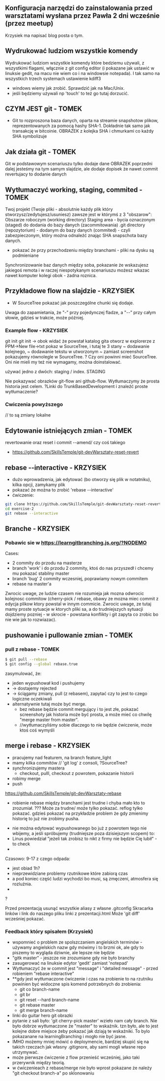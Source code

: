 ## Konfiguracja narzędzi do zainstalowania przed warsztatami wysłana przez Pawła 2 dni wcześnie (przez meetup)
Krzysiek ma napisać blog posta o tym.

## Wydrukować ludziom wszystkie komendy 

Wydrukować ludziom wszystkie komendy które bedziemu używali, z wszystkimi flagami, włącznie z git config editor (i pokazane jak ustawić w linuksie gedit, na macu nie wiem co i na windowsie notepada). I tak samo na wszystkich trzech systemach ustawienie kdiff3
* windows wiemy jak zrobić. Sprawdzić jak na Mac/Unix.
* jeśli będziemy używali np 'touch' to też go tutaj dorzucić.

## CZYM JEST git - TOMEK
- Git to rozproszona baza danych, oparta na streamie snapshotow plikow, reprezentowanych za pomocą hashy SHA-1. Dokładnie tak samo jak transakcję w bitcoinie.
OBRAZEK z kolejka SHA i chmurkami co każdy SHA symbolizuje 

## Jak działa git - TOMEK
Git w podstawowym scenariuszu tylko dodaje dane
OBRAZEK  poprzedni dalej jesteśmy na tym samym slajdzie, ale dodaje dopisek że nawet commit revertujacy to dodanie danych

## Wytłumaczyć working, staging, commited - TOMEK

Twoj projekt (Twoje pliki - absolutnie każdy plik który stworzysz/zedytujesz/usuniesz) zawsze jest w którymś z 3 "obszarow":
Obszarze roboczym (working directory)
Staging area - bycia oznaczonym (staged) do dodania do bazy danych (zacommitowania)
.git directory (repozytorium) - dodanym do bazy danych (commited) - czyli zabezpieczonym, który można odnaleźć znając SHA snapschota bazy danych.

* pokazać że przy przechodzeniu między branchami - pliki na dysku są podmieniane

Synchronizowanie baz danych między soba, pokazanie że wskazujesz jakiegoś remota i w raczej niespotykanym scenariuszu możesz wkazac nawet komputer kolegi obok - żadna roznica.

## Przykładowe flow na slajdzie - KRZYSIEK

* W SourceTree pokazać jak poszczególne chunki się dodaje.

Uwaga do zapamietania, że "-" przy pojedynczej fladze, a "--" przy całym słowie, gdzieś w trakcie, może później.

### Example flow - KRZYSIEK

git init
  git init -> obok widać że powstał katalog gita
otworz w explorerze
z PPM->New file->txt
pokaz w SourceTree, i tutaj te 3 stany
~ dodawanie kolejnego,
~ dodawanie tekstu w utworzonym
~ zamiast screenshot pokazujemy równolegle w SourceTree.
? Czy oni powinni mieć SourceTree. Oni nie mieli my też nie wymagamy, można doinstalować.


używać jedno z dwóch: staging / index. STAGING


Nie pokazywać obrazków git-flow ani github-flow. Wytłumaczymy że prosta historia jest celem. ?Linki do TrunkBasedDevelopment i znaleźć proste wytłumaczenie?


### Cwiczenia powyższego

// to są zmiany lokalne
## Edytowanie istniejących zmian - TOMEK

revertowanie oraz reset i commit --amend/ czy coś takiego
- https://github.com/SkillsTemple/git-devWarsztaty-reset-revert


## rebase --interactive - KRZYSIEK

* dużo wprowadzenia, jak edytować (bo otworzy się plik w notatniku), kilka opcji, zamykamy plik
* pokazać że można to zrobić 'rebase --interactive'
* ćwiczenie:

```sh
git clone https://github.com/SkillsTemple/git-devWarsztaty-reset-revert exercise-2
cd exercise-2
git rebase --interactive
```

## Branche - KRZYSIEK

### Pobawic sie w https://learngitbranching.js.org/?NODEMO

Cases:

* 2 commity do przodu na masterze
* branch 'work' i do przodu 2 commity, ktoś do nas przyszedł i chcemy mu pokazać stabilny master
* branch 'bug' 2 commity wczesniej, poprawiamy nowym commitem
* rebase na master'a

Zwrocic uwage, ze ludzie czasem nie rozumieja jak mozna odwrocic kolejnosc commitow (cherry-pick / rebase, obawy ze mozna miec commit z edycja plikow ktory powstal w innym commicie. Zwrocic uwage, ze tutaj mamy proste sytuacje w ktorych pliki sa, a do trudniejszych sytuacji dojdziemy pozniej - w skrocie - powstana konflikty i git zapyta co zrobic bo nie wie jak to rozwiazac).

## pushowanie i pullowanie zmian - TOMEK

### pull z rebase - TOMEK

```sh
$ git pull --rebase
$ git config --global rebase.true
```

zasymulować, że:
* jeden wypushował kod i pushujemy 
* -> dostajemy rejected 
* -> ściągamy zmiany, pull (z rebasem), zapytać czy to jest to czego logiczne oczekiwali
* alternatywnie tutaj może być merge.
  * bez rebase będzie commit mergujący i to jest złe, pokazać screenshoty jak historia może być prosta, a może mieć co chwilę "merge master from master".
  * //wytłumaczyliśmy sobie dlaczego to nie będzie ćwiczenie, może ktoś coś wymyśli


## merge i rebase - KRZYSIEK

* pracujemy nad featurem, na branch feature_light
* mamy kilka commitów // 'git log' z consoli, ?SourceTree?
* synchronizujemy mastera
  * checkout, pulll, checkout z powrotem, pokazanie historii
* robimy merge
* push
 

https://github.com/SkillsTemple/git-devWarsztaty-rebase
- robienie rebase między branchami jest trudne i chyba mało kto to zrozumiał. ??? Może za trudne/ może tylko pokazać.
reflog tylko pokazać.
gdzieś pokazać na przykładzie problem że gdy zmienimy historię to już nie zrobimy pusha.
* nie można edytować wypushowanego bo już z powrotem tego nie wbijemy, a jeśli spróbujemy (trudniejsze poza dzisiejszym scopem) to:
* Linus powiedział "jeżeli tak zrobisz to nikt z firmy nie będzie Cię lubił" - to check
* 

Czasowo: 9-17 z czego odpada:
* jest obiad 1h?
* nieprzewidziane problemy rzutnikowe które zabiorą czas
* a pod koniec część ludzi wychodzi bo musi, są zmęczeni, atmosfera się rozluźnia.
* 
?

Przed prezentacją usunąć wszystkie aliasy z własne .gitconfig
Skracarka linków i link do naszego pliku linki z prezentacji.html
Może 'git diff' wcześniej pokazać.

### Feedback który spisałem (Krzysiek)

* wspomnieć o problem ze spolszczaniem angielskich terminów - używamy angielskich nazw gdy mówimy i to brzmi ok, ale gdy to piszemy to wygląda dziwnie, ale lepsze nie będzie
* "gitk master" - jeszcze nie zrozumiane gdy nie było branchy
* zasugerować na linuksie edytor 'gedit' zamiast 'notepad'
* Wytłumaczyć że w commit jest "message" i "detailed message" - przed robieniem "rebase interactive"
* **gdy jest wytłumaczone ćwiczenie i czas na zrobienie to na rzutniku powinien być widoczne spis komend potrzebnych do zrobienia:
  * git co branch-name
  * git br
  * git reset --hard branch-name
  * git rebase master
  * git merge branch-name
* linki do guitar hero git obrazki
* pytanie z sali było: 'git cherry-pick master' wzieło nam cały branch. Nie było dobrze wytłumaczone że "master" to wskaźnik. tzn było, ale to jest kolejne dobre miejsce żeby pokazać jak dziają te wskaźniki. To bylo pokazanane na learningBranching i mogło nie być jasne.
* IMHO możemy mniej mówić o deploymencie, bardziej skupić się na takich rzeczach jak własny .gitignore, aby sami mogli własne repo utrzymywać.
* może pierwsze ćwiczenie z flow przenieść wcześniej, jako taki przerywnik między teorią.
* w ćwiczenieach z rebase/merge nie było wprost pokazane że należy "git checkout branch-a" po sklonowaniu
